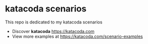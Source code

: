 # katacoda scenarios

This repo is dedicated to my katacoda scenarios


* Discover **katacoda** https://katacoda.com
* View more examples at https://katacoda.com/scenario-examples
